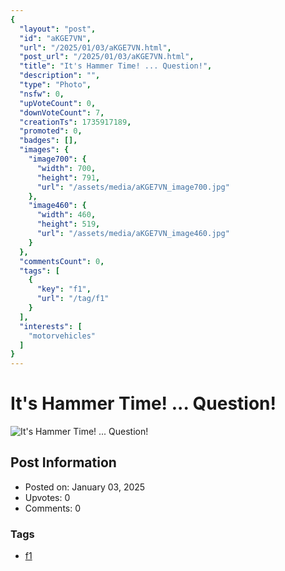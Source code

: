 ```yaml
---
{
  "layout": "post",
  "id": "aKGE7VN",
  "url": "/2025/01/03/aKGE7VN.html",
  "post_url": "/2025/01/03/aKGE7VN.html",
  "title": "It's Hammer Time! ... Question!",
  "description": "",
  "type": "Photo",
  "nsfw": 0,
  "upVoteCount": 0,
  "downVoteCount": 7,
  "creationTs": 1735917189,
  "promoted": 0,
  "badges": [],
  "images": {
    "image700": {
      "width": 700,
      "height": 791,
      "url": "/assets/media/aKGE7VN_image700.jpg"
    },
    "image460": {
      "width": 460,
      "height": 519,
      "url": "/assets/media/aKGE7VN_image460.jpg"
    }
  },
  "commentsCount": 0,
  "tags": [
    {
      "key": "f1",
      "url": "/tag/f1"
    }
  ],
  "interests": [
    "motorvehicles"
  ]
}
---
```


# It's Hammer Time! ... Question!

![It's Hammer Time! ... Question!](/assets/media/aKGE7VN_image700.jpg)

## Post Information

- Posted on: January 03, 2025
- Upvotes: 0
- Comments: 0

### Tags

- [f1](/tag/f1)
